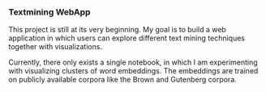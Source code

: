### Textmining WebApp

This project is still at its very beginning. My goal is to build a web application in which users can explore different text mining techniques together with visualizations.

Currently, there only exists a single notebook, in which I am experimenting with visualizing clusters of word embeddings. The embeddings are trained on publicly available corpora like the Brown and Gutenberg corpora.